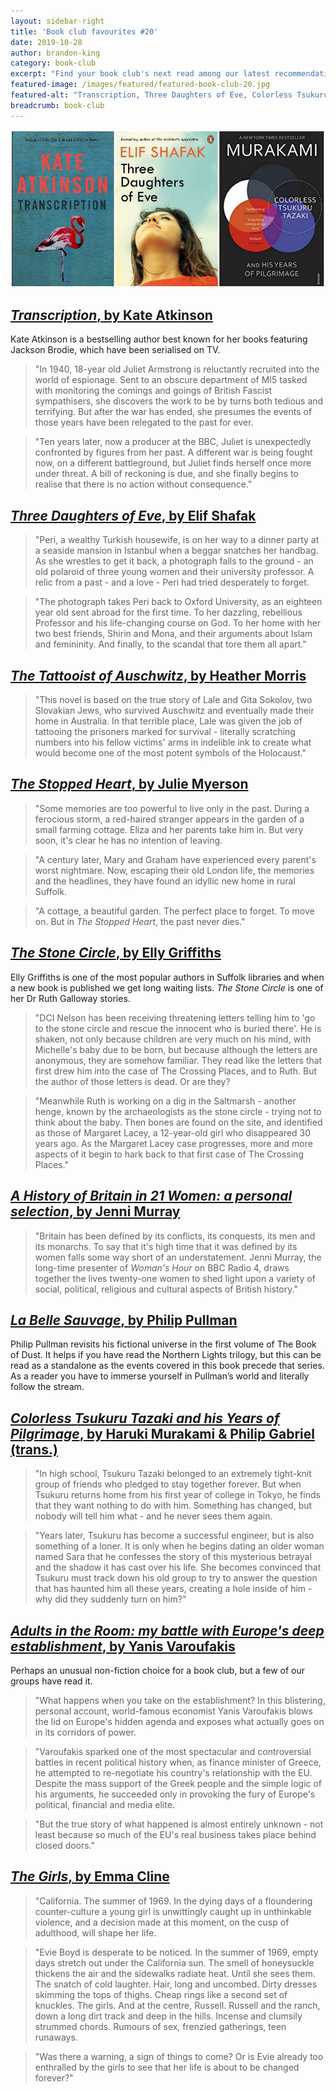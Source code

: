 ```yaml
---
layout: sidebar-right
title: 'Book club favourites #20'
date: 2019-10-28
author: brandon-king
category: book-club
excerpt: "Find your book club's next read among our latest recommendations."
featured-image: /images/featured/featured-book-club-20.jpg
featured-alt: "Transcription, Three Daughters of Eve, Colorless Tsukuru Tazaki and his Years of Pilgrimage"
breadcrumb: book-club
---
```


![Transcription, Three Daughters of Eve, Colorless Tsukuru Tazaki and his Years of Pilgrimage](/images/featured/featured-book-club-20.jpg)

## [<cite>Transcription</cite>, by Kate Atkinson](https://suffolk.spydus.co.uk/cgi-bin/spydus.exe/ENQ/OPAC/BIBENQ?BRN=2521466)

Kate Atkinson is a bestselling author best known for her books featuring Jackson Brodie, which have been serialised on TV.

> "In 1940, 18-year old Juliet Armstrong is reluctantly recruited into the world of espionage. Sent to an obscure department of MI5 tasked with monitoring the comings and goings of British Fascist sympathisers, she discovers the work to be by turns both tedious and terrifying. But after the war has ended, she presumes the events of those years have been relegated to the past for ever.

> "Ten years later, now a producer at the BBC, Juliet is unexpectedly confronted by figures from her past. A different war is being fought now, on a different battleground, but Juliet finds herself once more under threat. A bill of reckoning is due, and she finally begins to realise that there is no action without consequence."

## [<cite>Three Daughters of Eve</cite>, by Elif Shafak](https://suffolk.spydus.co.uk/cgi-bin/spydus.exe/ENQ/OPAC/BIBENQ?BRN=2198364)

> "Peri, a wealthy Turkish housewife, is on her way to a dinner party at a seaside mansion in Istanbul when a beggar snatches her handbag. As she wrestles to get it back, a photograph falls to the ground - an old polaroid of three young women and their university professor. A relic from a past - and a love - Peri had tried desperately to forget.

> "The photograph takes Peri back to Oxford University, as an eighteen year old sent abroad for the first time. To her dazzling, rebellious Professor and his life-changing course on God. To her home with her two best friends, Shirin and Mona, and their arguments about Islam and femininity. And finally, to the scandal that tore them all apart."

## [<cite>The Tattooist of Auschwitz</cite>, by Heather Morris](https://suffolk.spydus.co.uk/cgi-bin/spydus.exe/ENQ/OPAC/BIBENQ?BRN=2549504)

> "This novel is based on the true story of Lale and Gita Sokolov, two Slovakian Jews, who survived Auschwitz and eventually made their home in Australia. In that terrible place, Lale was given the job of tattooing the prisoners marked for survival - literally scratching numbers into his fellow victims' arms in indelible ink to create what would become one of the most potent symbols of the Holocaust."

## [<cite>The Stopped Heart</cite>, by Julie Myerson](https://suffolk.spydus.co.uk/cgi-bin/spydus.exe/ENQ/OPAC/BIBENQ?BRN=2079980)

> "Some memories are too powerful to live only in the past. During a ferocious storm, a red-haired stranger appears in the garden of a small farming cottage. Eliza and her parents take him in. But very soon, it's clear he has no intention of leaving.

> "A century later, Mary and Graham have experienced every parent's worst nightmare. Now, escaping their old London life, the memories and the headlines, they have found an idyllic new home in rural Suffolk.

> "A cottage, a beautiful garden. The perfect place to forget. To move on. But in <cite>The Stopped Heart</cite>, the past never dies."

## [<cite>The Stone Circle</cite>, by Elly Griffiths](https://suffolk.spydus.co.uk/cgi-bin/spydus.exe/ENQ/OPAC/BIBENQ?BRN=2574748)

Elly Griffiths is one of the most popular authors in Suffolk libraries and when a new book is published we get long waiting lists. <cite>The Stone Circle</cite> is one of her Dr Ruth Galloway stories.

> "DCI Nelson has been receiving threatening letters telling him to 'go to the stone circle and rescue the innocent who is buried there'. He is shaken, not only because children are very much on his mind, with Michelle's baby due to be born, but because although the letters are anonymous, they are somehow familiar. They read like the letters that first drew him into the case of The Crossing Places, and to Ruth. But the author of those letters is dead. Or are they?

> "Meanwhile Ruth is working on a dig in the Saltmarsh - another henge, known by the archaeologists as the stone circle - trying not to think about the baby. Then bones are found on the site, and identified as those of Margaret Lacey, a 12-year-old girl who disappeared 30 years ago. As the Margaret Lacey case progresses, more and more aspects of it begin to hark back to that first case of The Crossing Places."

## [<cite>A History of Britain in 21 Women: a personal selection</cite>, by Jenni Murray](https://suffolk.spydus.co.uk/cgi-bin/spydus.exe/ENQ/OPAC/BIBENQ?BRN=2243732)

> "Britain has been defined by its conflicts, its conquests, its men and its monarchs. To say that it's high time that it was defined by its women falls some way short of an understatement. Jenni Murray, the long-time presenter of <cite>Woman's Hour</cite> on BBC Radio 4, draws together the lives twenty-one women to shed light upon a variety of social, political, religious and cultural aspects of British history."

## [<cite>La Belle Sauvage</cite>, by Philip Pullman](https://suffolk.spydus.co.uk/cgi-bin/spydus.exe/ENQ/OPAC/BIBENQ?BRN=2427105)

Philip Pullman revisits his fictional universe in the first volume of The Book of Dust. It helps if you have read the Northern Lights trilogy, but this can be read as a standalone as the events covered in this book precede that series. As a reader you have to immerse yourself in Pullman’s world and literally follow the stream.

## [<cite>Colorless Tsukuru Tazaki and his Years of Pilgrimage</cite>, by Haruki Murakami & Philip Gabriel (trans.)](https://suffolk.spydus.co.uk/cgi-bin/spydus.exe/ENQ/OPAC/BIBENQ?BRN=1783136)

> "In high school, Tsukuru Tazaki belonged to an extremely tight-knit group of friends who pledged to stay together forever. But when Tsukuru returns home from his first year of college in Tokyo, he finds that they want nothing to do with him. Something has changed, but nobody will tell him what - and he never sees them again.

> "Years later, Tsukuru has become a successful engineer, but is also something of a loner. It is only when he begins dating an older woman named Sara that he confesses the story of this mysterious betrayal and the shadow it has cast over his life. She becomes convinced that Tsukuru must track down his old group to try to answer the question that has haunted him all these years, creating a hole inside of him - why did they suddenly turn on him?"

## [<cite>Adults in the Room: my battle with Europe's deep establishment</cite>, by Yanis Varoufakis](https://suffolk.spydus.co.uk/cgi-bin/spydus.exe/ENQ/OPAC/BIBENQ?BRN=2125736)

Perhaps an unusual non-fiction choice for a book club, but a few of our groups have read it.

> "What happens when you take on the establishment? In this blistering, personal account, world-famous economist Yanis Varoufakis blows the lid on Europe's hidden agenda and exposes what actually goes on in its corridors of power.

> "Varoufakis sparked one of the most spectacular and controversial battles in recent political history when, as finance minister of Greece, he attempted to re-negotiate his country's relationship with the EU. Despite the mass support of the Greek people and the simple logic of his arguments, he succeeded only in provoking the fury of Europe's political, financial and media elite.

> "But the true story of what happened is almost entirely unknown - not least because so much of the EU's real business takes place behind closed doors."

## [<cite>The Girls</cite>, by Emma Cline](https://suffolk.spydus.co.uk/cgi-bin/spydus.exe/ENQ/OPAC/BIBENQ?BRN=1969222)

> "California. The summer of 1969. In the dying days of a floundering counter-culture a young girl is unwittingly caught up in unthinkable violence, and a decision made at this moment, on the cusp of adulthood, will shape her life.

> "Evie Boyd is desperate to be noticed. In the summer of 1969, empty days stretch out under the California sun. The smell of honeysuckle thickens the air and the sidewalks radiate heat. Until she sees them. The snatch of cold laughter. Hair, long and uncombed. Dirty dresses skimming the tops of thighs. Cheap rings like a second set of knuckles. The girls. And at the centre, Russell. Russell and the ranch, down a long dirt track and deep in the hills. Incense and clumsily strummed chords. Rumours of sex, frenzied gatherings, teen runaways.

> "Was there a warning, a sign of things to come? Or is Evie already too enthralled by the girls to see that her life is about to be changed forever?"
